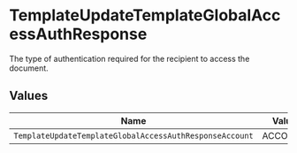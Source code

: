 # TemplateUpdateTemplateGlobalAccessAuthResponse

The type of authentication required for the recipient to access the document.


## Values

| Name                                                    | Value                                                   |
| ------------------------------------------------------- | ------------------------------------------------------- |
| `TemplateUpdateTemplateGlobalAccessAuthResponseAccount` | ACCOUNT                                                 |